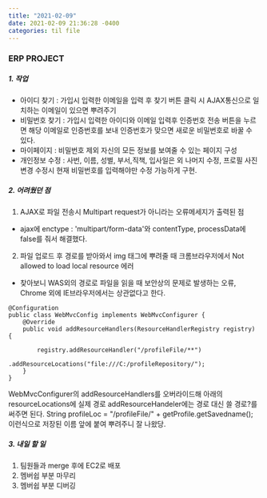 ```yaml
---
title: "2021-02-09"
date: 2021-02-09 21:36:28 -0400
categories: til file
---
```


### ERP PROJECT
##### 1. 작업
 - 아이디 찾기 : 가입시 입력한 이메일을 입력 후 찾기 버튼 클릭 시 AJAX통신으로 일치하는 이메일이 있으면 뿌려주기
 - 비밀번호 찾기 : 가입시 입력한 아이디와 이메일 입력후 인증번호 전송 버튼을 누르면 해당 이메일로 인증번호를 보내 인증번호가 맞으면
 새로운 비밀번호로 바꿀 수 있다.
 - 마이페이지 : 비밀번호 제외 자신의 모든 정보를 보여줄 수 있는 페이지 구성
 - 개인정보 수정 : 사번, 이름, 성별, 부서,직책, 입사일은 외 나머지 수정, 프로필 사진 변경
 수정시 현재 비밀번호를 입력해야만 수정 가능하게 구현.
 
##### 2. 어려웠던 점
1. AJAX로 파일 전송시 Multipart request가 아니라는 오류메세지가 출력된 점
 - ajax에 enctype : 'multipart/form-data'와 contentType, processData에 false를 줘서 해결했다.
2. 파일 업로드 후 경로를 받아와서 img 태그에 뿌려줄 때 크롬브라우저에서 Not allowed to load local resource 에러
 - 찾아보니 WAS외의 경로로 파일을 읽을 때 보안상의 문제로 발생하는 오류, Chrome 외에 IE브라우저에서는 상관없다고 한다.
 

```
@Configuration
public class WebMvcConfig implements WebMvcConfigurer {
    @Override
    public void addResourceHandlers(ResourceHandlerRegistry registry) {
    
        registry.addResourceHandler("/profileFile/**")
                .addResourceLocations("file:///C:/profileRepository/"); 
    }
}
```


WebMvcConfigurer의 addResourceHandlers를 오버라이드해 아래의 resourceLocations에 실제 경로
addResourceHandeler에는 경로 대신 쓸 경로?를 써주면 된다. 
 String profileLoc = "/profileFile/" + getProfile.getSavedname(); 이런식으로 저장된 이름 앞에 붙여 뿌려주니 잘 나왔당.
 
##### 3. 내일 할 일
1. 팀원들과 merge 후에 EC2로 배포
2. 멤버쉽 부분 마무리
3. 멤버쉽 부분 디버깅




